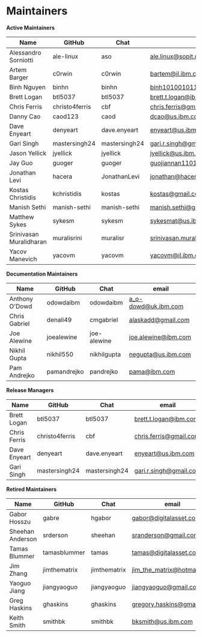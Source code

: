 Maintainers
===========

**Active Maintainers**

| Name | GitHub | Chat | email
|------|--------|------|----------------------
| Alessandro Sorniotti | ale-linux | aso | <ale.linux@sopit.net>
| Artem Barger | c0rwin | c0rwin | <bartem@il.ibm.com>
| Binh Nguyen | binhn | binhn | <binh1010010110@gmail.com>
| Brett Logan | btl5037 | btl5037 | <brett.t.logan@ibm.com>
| Chris Ferris | christo4ferris | cbf | <chris.ferris@gmail.com>
| Danny Cao | caod123 |  caod | <dcao@us.ibm.com>
| Dave Enyeart | denyeart | dave.enyeart | <enyeart@us.ibm.com>
| Gari Singh | mastersingh24 | mastersingh24 | <gari.r.singh@gmail.com>
| Jason Yellick | jyellick | jyellick | <jyellick@us.ibm.com>
| Jay Guo | guoger | guoger | <guojiannan1101@gmail.com>
| Jonathan Levi | hacera | JonathanLevi | <jonathan@hacera.com>
| Kostas Christidis | kchristidis | kostas | <kostas@gmail.com>
| Manish Sethi | manish-sethi | manish-sethi | <manish.sethi@gmail.com>
| Matthew Sykes | sykesm | sykesm | <sykesmat@us.ibm.com>
| Srinivasan Muralidharan | muralisrini | muralisr | <srinivasan.muralidharan99@gmail.com>
| Yacov Manevich | yacovm | yacovm | <yacovm@il.ibm.com>

**Documentation Maintainers**

| Name | GitHub | Chat | email
|------|--------|------|----------------------
| Anthony O'Dowd | odowdaibm  | odowdaibm | <a_o-dowd@uk.ibm.com>
| Chris Gabriel  | denali49   | cmgabriel | <alaskadd@gmail.com>
| Joe Alewine | joealewine | joe-alewine | <joe.alewine@ibm.com>
| Nikhil Gupta | nikhil550 | nikhilgupta | <negupta@us.ibm.com>
| Pam Andrejko | pamandrejko | pandrejko | <pama@ibm.com>

**Release Managers**

| Name | GitHub | Chat | email
|------|--------|------|----------------------
| Brett Logan | btl5037 | btl5037 | <brett.t.logan@ibm.com>
| Chris Ferris | christo4ferris | cbf | <chris.ferris@gmail.com>
| Dave Enyeart | denyeart | dave.enyeart | <enyeart@us.ibm.com>
| Gari Singh | mastersingh24 | mastersingh24 | <gari.r.singh@gmail.com>

**Retired Maintainers**

| Name | GitHub | Chat | email
|------|--------|------|----------------------
| Gabor Hosszu | gabre | hgabor | <gabor@digitalasset.com>
| Sheehan Anderson | srderson | sheehan | <sranderson@gmail.com>
| Tamas Blummer | tamasblummer | tamas | <tamas@digitalasset.com>
| Jim Zhang | jimthematrix | jimthematrix | <jim_the_matrix@hotmail.com>
| Yaoguo Jiang | jiangyaoguo | jiangyaoguo | <jiangyaoguo@gmail.com>
| Greg Haskins | ghaskins | ghaskins | <gregory.haskins@gmail.com>
| Keith Smith | smithbk | smithbk | <bksmith@us.ibm.com>

